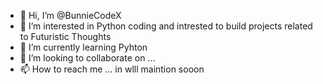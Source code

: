 - 👋 Hi, I’m @BunnieCodeX
- 👀 I’m interested in Python coding and intrested to build projects related to Futuristic Thoughts
- 🌱 I’m currently learning Pyhton
- 💞️ I’m looking to collaborate on ...
- 📫 How to reach me ... in wlll maintion sooon

<!---
BunnieCodeX/BunnieCodeX is a ✨ special ✨ repository because its `README.md` (this file) appears on your GitHub profile.
You can click the Preview link to take a look at your changes.
--->
